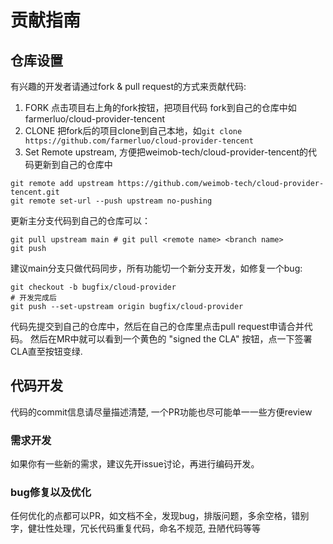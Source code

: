 # 贡献指南

## 仓库设置

有兴趣的开发者请通过fork & pull request的方式来贡献代码:

1. FORK 点击项目右上角的fork按钮，把项目代码 fork到自己的仓库中如 farmerluo/cloud-provider-tencent
2. CLONE 把fork后的项目clone到自己本地，如`git clone https://github.com/farmerluo/cloud-provider-tencent`
3. Set Remote upstream, 方便把weimob-tech/cloud-provider-tencent的代码更新到自己的仓库中

```shell script
git remote add upstream https://github.com/weimob-tech/cloud-provider-tencent.git
git remote set-url --push upstream no-pushing
```

更新主分支代码到自己的仓库可以：

```shell script
git pull upstream main # git pull <remote name> <branch name>
git push
```

建议main分支只做代码同步，所有功能切一个新分支开发，如修复一个bug:

```shell script
git checkout -b bugfix/cloud-provider
# 开发完成后
git push --set-upstream origin bugfix/cloud-provider
```

代码先提交到自己的仓库中，然后在自己的仓库里点击pull request申请合并代码。
然后在MR中就可以看到一个黄色的 "signed the CLA" 按钮，点一下签署CLA直至按钮变绿.

## 代码开发

代码的commit信息请尽量描述清楚, 一个PR功能也尽可能单一一些方便review

### 需求开发

如果你有一些新的需求，建议先开issue讨论，再进行编码开发。

### bug修复以及优化

任何优化的点都可以PR，如文档不全，发现bug，排版问题，多余空格，错别字，健壮性处理，冗长代码重复代码，命名不规范, 丑陋代码等等